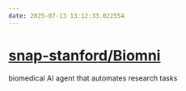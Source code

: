 ```yaml
---
date: 2025-07-13 13:12:33.022554
---
```


# [snap-stanford/Biomni](https://github.com/snap-stanford/Biomni)

biomedical AI agent that automates research tasks